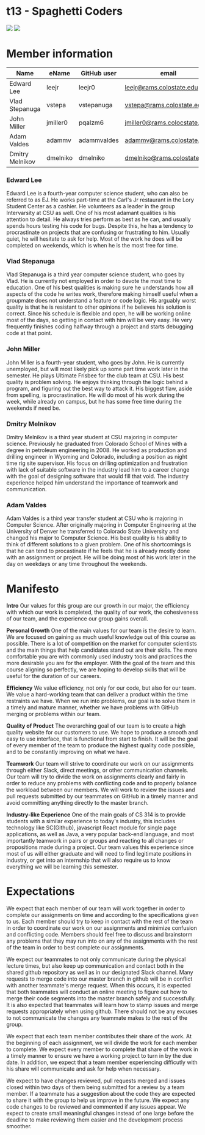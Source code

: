# t13 - Spaghetti Coders
![](https://github.com/csu18fa314/t13/blob/master/images/team%20photo.jpg)
![](https://github.com/csu18fa314/t13/blob/master/images/IMG_20180829_123435664.jpg)

# Member information
|       Name       |       eName       |       GitHub user       |       email       |       Nickname       |
| ---------------- | ----------------- | ----------------------- | ----------------- | -------------------- |
| Edward Lee       | leejr             | leejr0                  | leejr@rams.colostate.edu | EJ            |
| Vlad Stepanuga   | vstepa            | vstepanuga              | vstepa@rams.colostate.edu | Vlad         |
|John Miller       | jmiller0          | pqalzm6                 | jmiller0@rams.colocstate.edu | N/A       |
|Adam Valdes       | adammv            | adammvaldes             | adammv@rams.colostate.edu    | N/A       |
|Dmitry Melnikov   | dmelniko          | dmelniko                | dmelniko@rams.colostate.edu    | N/A     |


### Edward Lee
Edward Lee is a fourth-year computer science student, who can also be referred to as EJ. He works part-time at the Carl's Jr restaurant in the Lory Student Center as a cashier. He volunteers as a leader in the group Intervarsity at CSU as well. One of his most adamant qualities is his attention to detail. He always tries perform as best as he can, and usually spends hours testing his code for bugs. Despite this, he has a tendency to procrastinate on projects that are confusing or frustrating to him. Usually quiet, he will hesitate to ask for help. Most of the work he does will be completed on weekends, which is when he is the most free for time.

### Vlad Stepanuga
Vlad Stepanuga is a third year computer science student, who goes by Vlad. He is currently not employed in order to devote the most time to education. One of his best qualities is making sure he understands how all aspects of the code he writes work, therefore making himself useful when a groupmate does not understand a feature or code logic. His arguably worst quality is that he is resistant to other opinions if he believes his solution is correct. Since his schedule is flexible and open, he will be working online most of the days, so getting in contact with him will be very easy. He very frequently finishes coding halfway through a project and starts debugging code at that point.

### John Miller 
John Miller is a fourth-year student, who goes by John. He is currently unemployed, but will most likely pick up some part time work later in the semester. He plays Ultimate Frisbee for the club team at CSU. His best quality is problem solving. He enjoys thinking through the logic behind a program, and figuring out the best way to attack it. His biggest flaw, aside from spelling, is procrastination. He will do most of his work during the week, while already on campus, but he has some free time during the weekends if need be. 

### Dmitry Melnikov
Dmitry Melnikov is a third year student at CSU majoring in computer science. Previously he graduated from Colorado School of Mines with a degree in petroleum engineering in 2008. He worked as production and drilling engineer in Wyoming and Colorado, including a position as night time rig site supervisor. His focus on drilling optimization and frustration with lack of suitable software in the industry lead him to a career change with the goal of designing software that would fill that void. The industry experience helped him understand the importance of teamwork and communication. 

### Adam Valdes
Adam Valdes is a third year transfer student at CSU who is majoring in Computer Science.  After originally majoring in Computer Engineering at the University of Denver he transferred to Colorado State University and changed his major to Computer Science.  His best quality is his ability to think of different solutions to a given problem.  One of his shortcomings is that he can tend to procastinate if he feels that he is already mostly done with an assignment or project.  He will be doing most of his work later in the day on weekdays or any time throughout the weekends.  

# Manifesto
**Intro**
  Our values for this group are our growth in our major, the efficiency with which our work is completed, the quality of our work, the cohesiveness of our team, and the experience our group gains overall.  

**Personal Growth**
  One of the main values for our team is the desire to learn. We are focused on gaining as much useful knowledge out of this course as possible. There is a lot of competition on the market for computer scientists and the main things that help candidates stand out are their skills. The more comfortable you are with commonly used industry tools and practices the more desirable you are for the employer. With the goal of the team and this course aligning so perfectly, we are hoping to develop skills that will be useful for the duration of our careers.  

**Efficiency** 
  We value efficiency, not only for our code, but also for our team. We value a hard-working team that can deliver a product within the time restraints we have. When we run into problems, our goal is to solve them in a timely and mature manner, whether we have problems with GitHub merging or problems within our team. 

**Quality of Product** 
  The overarching goal of our team is to create a high quality website for our customers to use. We hope to produce a smooth and easy to use interface, that is functional from start to finish. It will be the goal of every member of the team to produce the highest quality code possible, and to be constantly improving on what we have.

**Teamwork**
  Our team will strive to coordinate our work on our assignments through either Slack, direct meetings, or other communication channels.  Our team will try to divide the work on assignments clearly and fairly in order to reduce any problems with conflicting code and to properly balance the workload between our members.  We will work to review the issues and pull requests submitted by our teammates on GitHub in a timely manner and avoid committing anything directly to the master branch.  

**Industry-like Experience**
One of the main goals of CS 314 is to provide students with a similar experience to today's industry, this includes technology like SC(Github), javascript React module for single page applications, as well as Java, a very popular back-end language, and most importantly teamwork in pairs or groups and reacting to all changes or propositions made during a project. Our team values this experience since most of us will either graduate and will need to find legitimate positions in industry, or get into an internship that will also require us to know everything we will be learning this semester.

# Expectations
  We expect that each member of our team will work together in order to complete our assignments on time and according to the specifications given to us.  Each member should try to keep in contact with the rest of the team in order to coordinate our work on our assignments and minimize confusion and conflicting code.  Members should feel free to discuss and brainstorm any problems that they may run into on any of the assignments with the rest of the team in order to best complete our assignments.
  
  We expect our teammates to not only communicate during the physical lecture times, but also keep up communication and contact both in the shared github repository as well as in our designated Slack channel. Many requests to merge code into our master branch in github will be in conflict with another teammate's merge request. When this occurs, it is expected that both teammates will conduct an online meeting to figure out how to merge their code segments into the master branch safely and successfully. It is also expected that teammates will learn how to stamp issues and merge requests appropriately when using github. There should not be any excuses to not communicate the changes any teammate makes to the rest of the group.
  
  We expect that each team member contributes their share of the work. At the beginning of each assignment, we will divide the work for each member to complete. We expect every member to complete that share of the work in a timely manner to ensure we have a working project to turn in by the due date. In addition, we expect that a team member experiencing difficutly with his share will communicate and ask for help when necessary.
  
  We expect to have changes reviewed, pull requests merged and issues closed within two days of them being submitted for a review by a team member. If a teammate has a suggestion about the code they are expected to share it with the group to help us improve in the future.  We expect any code changes to be reviewed and commented if any issues appear. We expect to create small meaningful changes instead of one large before the deadline to make reviewing them easier and the development process smoother.

